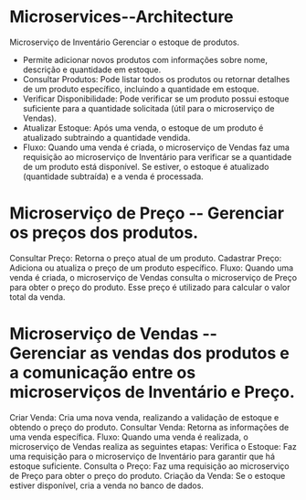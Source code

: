 # Microservices--Architecture 

Microserviço de Inventário 
Gerenciar o estoque de produtos.
- Permite adicionar novos produtos com informações sobre nome, descrição e quantidade em estoque.
- Consultar Produtos: Pode listar todos os produtos ou retornar detalhes de um produto específico, incluindo a quantidade em estoque.
- Verificar Disponibilidade: Pode verificar se um produto possui estoque suficiente para a quantidade solicitada (útil para o microserviço de Vendas).
- Atualizar Estoque: Após uma venda, o estoque de um produto é atualizado subtraindo a quantidade vendida.
- Fluxo: Quando uma venda é criada, o microserviço de Vendas faz uma requisição ao microserviço de Inventário para verificar se a quantidade de um produto está disponível. Se estiver, o estoque é atualizado (quantidade subtraída) e a venda é processada.

# Microserviço de Preço -- Gerenciar os preços dos produtos.

Consultar Preço: Retorna o preço atual de um produto.
Cadastrar Preço: Adiciona ou atualiza o preço de um produto específico.
Fluxo: Quando uma venda é criada, o microserviço de Vendas consulta o microserviço de Preço para obter o preço do produto. Esse preço é utilizado para calcular o valor total da venda.

# Microserviço de Vendas -- Gerenciar as vendas dos produtos e a comunicação entre os microserviços de Inventário e Preço.

Criar Venda: Cria uma nova venda, realizando a validação de estoque e obtendo o preço do produto.
Consultar Venda: Retorna as informações de uma venda específica.
Fluxo: Quando uma venda é realizada, o microserviço de Vendas realiza as seguintes etapas:
Verifica o Estoque: Faz uma requisição para o microserviço de Inventário para garantir que há estoque suficiente.
Consulta o Preço: Faz uma requisição ao microserviço de Preço para obter o preço do produto.
Criação da Venda: Se o estoque estiver disponível, cria a venda no banco de dados.


